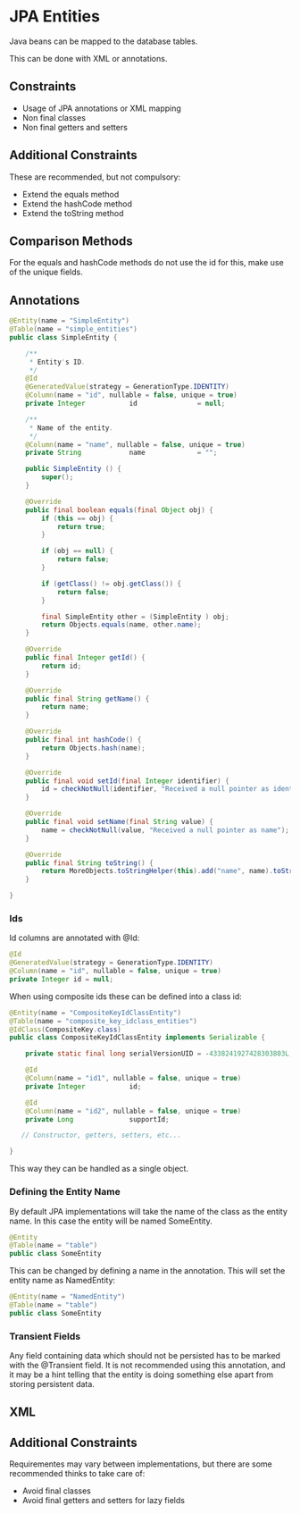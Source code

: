 # JPA Entities

Java beans can be mapped to the database tables.

This can be done with XML or annotations.

## Constraints

* Usage of JPA annotations or XML mapping
* Non final classes
* Non final getters and setters

## Additional Constraints

These are recommended, but not compulsory:

* Extend the equals method
* Extend the hashCode method
* Extend the toString method

## Comparison Methods

For the equals and hashCode methods do not use the id for this, make use of the unique fields.

## Annotations

```java
@Entity(name = "SimpleEntity")
@Table(name = "simple_entities")
public class SimpleEntity {

    /**
     * Entity's ID.
     */
    @Id
    @GeneratedValue(strategy = GenerationType.IDENTITY)
    @Column(name = "id", nullable = false, unique = true)
    private Integer           id               = null;

    /**
     * Name of the entity.
     */
    @Column(name = "name", nullable = false, unique = true)
    private String            name             = "";

    public SimpleEntity () {
        super();
    }

    @Override
    public final boolean equals(final Object obj) {
        if (this == obj) {
            return true;
        }

        if (obj == null) {
            return false;
        }

        if (getClass() != obj.getClass()) {
            return false;
        }

        final SimpleEntity other = (SimpleEntity ) obj;
        return Objects.equals(name, other.name);
    }

    @Override
    public final Integer getId() {
        return id;
    }

    @Override
    public final String getName() {
        return name;
    }

    @Override
    public final int hashCode() {
        return Objects.hash(name);
    }

    @Override
    public final void setId(final Integer identifier) {
        id = checkNotNull(identifier, "Received a null pointer as identifier");
    }

    @Override
    public final void setName(final String value) {
        name = checkNotNull(value, "Received a null pointer as name");
    }

    @Override
    public final String toString() {
        return MoreObjects.toStringHelper(this).add("name", name).toString();
    }

}
```

### Ids

Id columns are annotated with @Id:

```java
@Id
@GeneratedValue(strategy = GenerationType.IDENTITY)
@Column(name = "id", nullable = false, unique = true)
private Integer id = null;
```

When using composite ids these can be defined into a class id:

```java
@Entity(name = "CompositeKeyIdClassEntity")
@Table(name = "composite_key_idclass_entities")
@IdClass(CompositeKey.class)
public class CompositeKeyIdClassEntity implements Serializable {

    private static final long serialVersionUID = -4338241927428303803L;

    @Id
    @Column(name = "id1", nullable = false, unique = true)
    private Integer           id;

    @Id
    @Column(name = "id2", nullable = false, unique = true)
    private Long              supportId;

   // Constructor, getters, setters, etc...

}
```

This way they can be handled as a single object.

### Defining the Entity Name

By default JPA implementations will take the name of the class as the entity name. In this case the entity will be named SomeEntity.

```java
@Entity
@Table(name = "table")
public class SomeEntity
```

This can be changed by defining a name in the annotation. This will set the entity name as NamedEntity:

```java
@Entity(name = "NamedEntity")
@Table(name = "table")
public class SomeEntity
```

### Transient Fields

Any field containing data which should not be persisted has to be marked with the @Transient field. It is not recommended using this annotation, and it may be a hint telling that the entity is doing something else apart from storing persistent data.

## XML

## Additional Constraints

Requirementes may vary between implementations, but there are some recommended thinks to take care of:

* Avoid final classes
* Avoid final getters and setters for lazy fields

